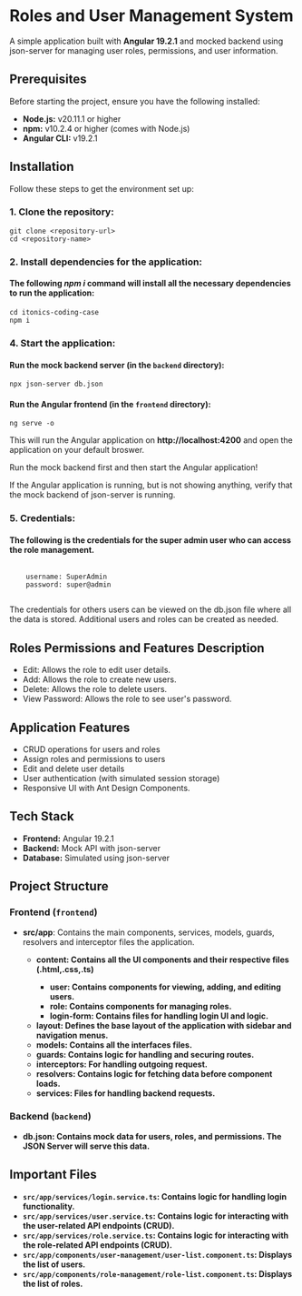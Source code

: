 <!DOCTYPE html>
<html lang="en">
<body>
  <h1>Roles and User Management System</h1>

  <p>A simple application built with <strong>Angular 19.2.1</strong> and mocked backend using json-server for managing user roles, permissions, and user information.</p>

<h2>Prerequisites</h2>
  <p>Before starting the project, ensure you have the following installed:</p>
  <ul>
    <li><strong>Node.js:</strong> v20.11.1 or higher</li>
    <li><strong>npm:</strong> v10.2.4 or higher (comes with Node.js)</li>
    <li><strong>Angular CLI:</strong> v19.2.1</li>
  </ul>

  <h2>Installation</h2>
  <p>Follow these steps to get the environment set up:</p>

  <h3>1. Clone the repository:</h3>
  <pre><code>git clone &lt;repository-url&gt;
cd &lt;repository-name&gt;</code></pre>

  <h3>2. Install dependencies for the application:</h3>
  <h4>The following <i> npm i</i> command will install all the necessary dependencies to run the application:</h4>
  <pre><code>cd itonics-coding-case
npm i</code></pre>

  <h3>4. Start the application:</h3>
  <h4>Run the mock backend server (in the <code>backend</code> directory):</h4>
  <pre><code>npx json-server db.json</code></pre>
  <h4>Run the Angular frontend (in the <code>frontend</code> directory):</h4>
  <pre><code>ng serve -o</code></pre>
  <p>This will run the Angular application on <strong>http://localhost:4200</strong> and open the application on your default broswer.</p>
  <p>Run the mock backend first and then start the Angular application!</p>
  <p>If the Angular application is running, but is not showing anything, verify that the mock backend of json-server is running.</p>

  <h3>5. Credentials: </h3>
  <h4> The following is the credentials for the super admin user who can access the role management. </h4>
  <pre><code>
    username: SuperAdmin
    password: super@admin
  </code></pre>
  <p>The credentials for others users can be viewed on the db.json file where all the data is stored. Additional users and roles can be created as needed.</p>
  <h2>Roles Permissions and Features Description</h2>
  <ul>
    <li>Edit: Allows the role to edit user details.</li>
    <li>Add: Allows the role to create new users.</li>
    <li>Delete: Allows the role to delete users.</li>
    <li>View Password: Allows the role to see user's password.</li>
  </ul>
  
  <h2>Application Features</h2>
  <ul>
    <li>CRUD operations for users and roles</li>
    <li>Assign roles and permissions to users</li>
    <li>Edit and delete user details</li>
    <li>User authentication (with simulated session storage)</li>
    <li>Responsive UI with Ant Design Components.</li>
  </ul>

  <h2>Tech Stack</h2>
  <ul>
    <li><strong>Frontend:</strong> Angular 19.2.1</li>
    <li><strong>Backend:</strong> Mock API with json-server</li>
    <li><strong>Database:</strong> Simulated using json-server</li>
  </ul>

  <h2>Project Structure</h2>

  <h3>Frontend (<code>frontend</code>)</h3>
  <ul>
    <li><strong>src/app</strong>: Contains the main components, services, models, guards, resolvers and interceptor files the application.</li>
    <ul>
      <li><strong>content<strong>: Contains all the UI components and their respective files (.html,.css,.ts)</li>
      <ul>
        <li><strong>user:</strong> Contains components for viewing, adding, and editing users.</li>
        <li><strong>role:</strong> Contains components for managing roles.</li>
        <li><strong>login-form:</strong> Contains files for handling login UI and logic.</li>
      </ul>
        <li><strong>layout</strong>: Defines the base layout of the application with sidebar and navigation menus.</li>
        <li><strong>models</strong>: Contains all the interfaces files.</li>
        <li><strong>guards</strong>: Contains logic for handling and securing routes.</li>
        <li><strong>interceptors</strong>: For handling outgoing request.</li>
        <li><strong>resolvers</strong>: Contains logic for fetching data before component loads.</li>
        <li><strong>services</strong>: Files for handling backend requests.</li>
      </ul>
  </ul>

  <h3>Backend (<code>backend</code>)</h3>
  <ul>
    <li><strong>db.json:</strong> Contains mock data for users, roles, and permissions. The JSON Server will serve this data.</li>
  </ul>

  <h2>Important Files</h2>
  <ul>
    <li><code>src/app/services/login.service.ts</code>: Contains logic for handling login functionality.</li>
    <li><code>src/app/services/user.service.ts</code>: Contains logic for interacting with the user-related API endpoints (CRUD).</li>
    <li><code>src/app/services/role.service.ts</code>: Contains logic for interacting with the role-related API endpoints (CRUD).</li>
    <li><code>src/app/components/user-management/user-list.component.ts</code>: Displays the list of users.</li>
    <li><code>src/app/components/role-management/role-list.component.ts</code>: Displays the list of roles.</li>
  </ul>
</body>
</html>
